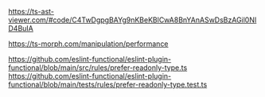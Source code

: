 https://ts-ast-viewer.com/#code/C4TwDgpgBAYg9nKBeKBlCwA8BnYAnASwDsBzAGil0NID4BuIA

https://ts-morph.com/manipulation/performance

https://github.com/eslint-functional/eslint-plugin-functional/blob/main/src/rules/prefer-readonly-type.ts
https://github.com/eslint-functional/eslint-plugin-functional/blob/main/tests/rules/prefer-readonly-type.test.ts
